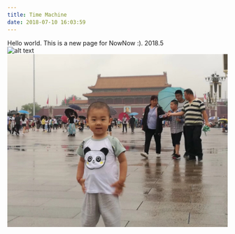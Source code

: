 ```yaml
---
title: Time Machine
date: 2018-07-10 16:03:59
---
```

Hello world. This is a new page for NowNow :).
2018.5  
![alt text](http://staticbbs.ewt360.com/forum/201801/10/3a7ffa03ba615415bd8b16b76cd86aa7.jpg)
<img src="../nn/2018.5_1.png">
